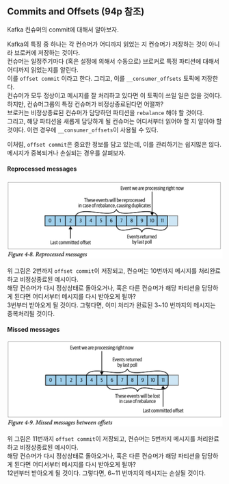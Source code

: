 ## Commits and Offsets (94p 참조)
Kafka 컨슈머의 commit에 대해서 알아보자.    

Kafka의 특징 중 하나는 각 컨슈머가 어디까지 읽었는 지 컨슈머가 저장하는 것이 아니라 브로커에 저장하는 것이다.    
컨슈머는 일정주기마다 (혹은 설정에 의해서 수동으로) 브로커로 특정 파티션에 대해서 어디까지 읽었는지를 알린다.  
이를 `offset commit` 이라고 한다. 그리고, 이를 `__consumer_offsets` 토픽에 저장한다.  
컨슈머가 모두 정상이고 메시지를 잘 처리하고 있다면 이 토픽이 쓰일 일은 없을 것이다.  
하지만, 컨슈머그룹의 특정 컨슈머가 비정상종료된다면 어떨까?  
브로커는 비정상종료된 컨슈머가 담당하던 파티션을 `rebalance` 해야 할 것이다.  
그리고, 해당 파티션을 새롭게 담당하게 될 컨슈머는 어디서부터 읽어야 할 지 알아야 할 것이다. 이런 경우에 `__consumer_offsets`이 사용될 수 있다.

이처럼, `offset commit`은 중요한 정보를 담고 있는데, 이를 관리하기는 쉽지많은 않다.  
메시지가 중복되거나 손실되는 경우를 살펴보자.


#### Reprocessed messages

![commit-1](img/commit-1.png)

위 그림은 2번까지 `offset commit`이 저장되고, 컨슈머는 10번까지 메시지를 처리완료하고 비정상종료된 예시이다.  
해당 컨슈머가 다시 정상상태로 돌아오거나, 혹은 다른 컨슈머가 해당 파티션을 담당하게 된다면 어디서부터 메시지를 다시 받아오게 될까?  
3번부터 받아오게 될 것이다. 그렇다면, 이미 처리가 완료된 3~10 번까지의 메시지는 중복처리될 것이다.


#### Missed messages

![commit-2](img/commit-2.png)

위 그림은 11번까지 `offset commit`이 저장되고, 컨슈머는 5번까지 메시지를 처리완료하고 비정상종료된 예시이다.  
해당 컨슈머가 다시 정상상태로 돌아오거나, 혹은 다른 컨슈머가 해당 파티션을 담당하게 된다면 어디서부터 메시지를 다시 받아오게 될까?  
12번부터 받아오게 될 것이다. 그렇다면, 6~11 번까지의 메시지는 손실될 것이다.
